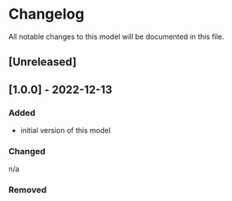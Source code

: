 # Changelog
All notable changes to this model will be documented in this file.

## [Unreleased]

## [1.0.0] - 2022-12-13
### Added
- initial version of this model

### Changed
n/a

### Removed

